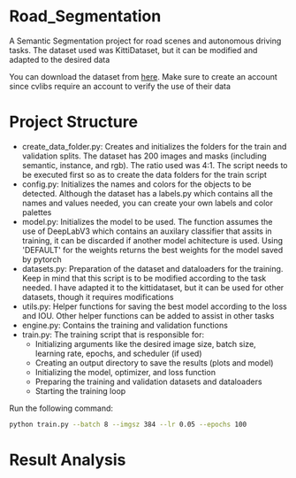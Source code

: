 # Road_Segmentation

A Semantic Segmentation project for road scenes and autonomous driving tasks. The dataset used was KittiDataset, but it can be modified and adapted to the desired data

You can download the dataset from [here](https://www.cvlibs.net/datasets/kitti/eval_semseg.php?benchmark=semantics2015). Make sure to create an account since cvlibs require an account to verify the use of their data

# Project Structure

- create_data_folder.py: Creates and initializes the folders for the train and validation splits. The dataset has 200 images and masks (including semantic, instance, and rgb). The ratio used was 4:1. The script needs to be executed first so as to create the data folders for the train script
- config.py: Initializes the names and colors for the objects to be detected. Although the dataset has a labels.py which contains all the names and values needed, you can create your own labels and color palettes
- model.py: Initializes the model to be used. The function assumes the use of DeepLabV3 which contains an auxilary classifier that assits in training, it can be discarded if another model achitecture is used. Using 'DEFAULT' for the weights returns the best weights for the model saved by pytorch
- datasets.py: Preparation of the dataset and dataloaders for the training. Keep in mind that this script is to be modified according to the task needed. I have adapted it to the kittidataset, but it can be used for other datasets, though it requires modifications
- utils.py: Helper functions for saving the best model according to the loss and IOU. Other helper functions can be added to assist in other tasks
- engine.py: Contains the training and validation functions
- train.py: The training script that is responsible for:
    - Initializing arguments like the desired image size, batch size, learning rate, epochs, and scheduler (if used)
    - Creating an output directory to save the results (plots and model)
    - Initializing the model, optimizer, and loss function
    - Preparing the training and validation datasets and dataloaders
    - Starting the training loop

Run the following command:
```bash
python train.py --batch 8 --imgsz 384 --lr 0.05 --epochs 100
```

# Result Analysis
